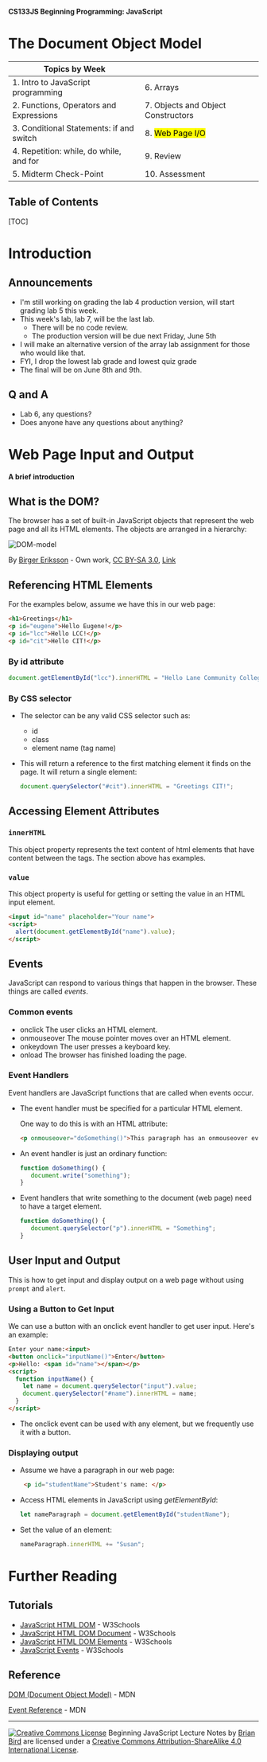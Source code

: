**CS133JS Beginning Programming: JavaScript**

<h1>The Document Object Model</h1>


| Topics by Week                           |                                    |
| ---------------------------------------- | ---------------------------------- |
| 1. Intro to JavaScript programming       | 6. Arrays                          |
| 2. Functions, Operators and Expressions  | 7. Objects and Object Constructors |
| 3. Conditional Statements: if and switch | 8. <mark>Web Page I/O</mark>       |
| 4. Repetition: while, do while, and for  | 9. Review                          |
| 5. Midterm Check-Point                   | 10. Assessment                     |


<h2>Table of Contents</h2>

[TOC]

# Introduction

## Announcements

- I'm still working on grading the lab 4 production version, will start grading lab 5 this week.
- This week's lab, lab 7, will be the last lab.
  - There will be no code review.
  - The production version will be due next Friday, June 5th
- I will make an alternative version of the array lab assignment for those who would like that.
- FYI, I drop the lowest lab grade and lowest quiz grade
- The final will be on June 8th and 9th.

## Q and A

- Lab 6, any questions?
- Does anyone have any questions about anything?



# Web Page Input and Output

**A brief introduction**

## What is the DOM?

The browser has a set of built-in JavaScript objects that represent the web page and all its HTML elements. The objects are arranged in a hierarchy:

![DOM-model](../Images/DOM-model.svg)

By <a href="//commons.wikimedia.org/w/index.php?title=User:Eib&amp;action=edit&amp;redlink=1" class="new" title="User:Eib (page does not exist)">Birger Eriksson</a> - <span class="int-own-work" lang="en">Own work</span>, <a href="https://creativecommons.org/licenses/by-sa/3.0" title="Creative Commons Attribution-Share Alike 3.0">CC BY-SA 3.0</a>, <a href="https://commons.wikimedia.org/w/index.php?curid=18034500">Link</a>



## Referencing HTML Elements

For the examples below, assume we have this in our web page:

```HTML
<h1>Greetings</h1>
<p id="eugene">Hello Eugene!</p>
<p id="lcc">Hello LCC!</p>
<p id="cit">Hello CIT!</p>
```

### By id attribute

```javascript
document.getElementById("lcc").innerHTML = "Hello Lane Community College!";
```

### By CSS selector

- The selector can be any valid CSS selector such as:

  - id
  - class
  - element name (tag name)
  
- This will return a reference to the first matching element it finds on the page. It will return a single element:

  ```javascript
  document.querySelector("#cit").innerHTML = "Greetings CIT!";
  ```




## Accessing Element Attributes

### `innerHTML`

This object property represents the text content of html elements that have content between the tags. The section above has examples.

### `value`

This object property is useful for getting or setting the value in an HTML input element. 

```html
<input id="name" placeholder="Your name">
<script>
  alert(document.getElementById("name").value);
</script>
```

## Events

JavaScript can respond to various things that happen in the browser. These things are called *events*.

### Common events

- onclick                 The user clicks an HTML element.
- onmouseover     The mouse pointer moves over an HTML element.
- onkeydown         The user presses a keyboard key.
- onload                 The browser has finished loading the page.

### Event Handlers

Event handlers are JavaScript functions that are called when events occur. 

- The event handler must be specified for a particular HTML element.

  One way to do this is with an HTML attribute:

  ```html
  <p onmouseover="doSomething()">This paragraph has an onmouseover event</p>
  ```


- An event handler is just an ordinary function:

  ```javascript
  function doSomething() {
     document.write("something");
  }
  ```

- Event handlers that write something to the document (web page) need to have a target element. 

  ```javascript
  function doSomething() {
     document.querySelector("p").innerHTML = "Something";
  }
  ```

## User Input and Output

This is how to get input and display output on a web page without using `prompt` and `alert`.

### Using a Button to Get Input

We can use a button with an onclick event handler to get user input. Here's an example:

```html
Enter your name:<input>
<button onclick="inputName()">Enter</button>
<p>Hello: <span id="name"></span></p>
<script>
  function inputName() {
    let name = document.querySelector("input").value;
    document.querySelector("#name").innerHTML = name;
  }
</script>
```

- The onclick event can be used with any element, but we frequently use it with a button. 

### Displaying output

- Assume we have a paragraph in our web page:

  ```html
   <p id="studentName">Student's name: </p>
  ```

- Access HTML elements in JavaScript using *getElementById*: 

  ```javascript
  let nameParagraph = document.getElementById("studentName");
  ```

- Set the value of an element:

  ```javascript
  nameParagraph.innerHTML += "Susan";
  ```



# Further Reading

## Tutorials

- [JavaScript HTML DOM](https://www.w3schools.com/js/js_htmldom.asp) - W3Schools
- [JavaScript HTML DOM Document](https://www.w3schools.com/js/js_htmldom_document.asp) - W3Schools
- [JavaScript HTML DOM Elements](https://www.w3schools.com/js/js_htmldom_elements.asp) - W3Schools
- [JavaScript Events](https://www.w3schools.com/js/js_events.asp) - W3Schools

## Reference

[DOM (Document Object Model)](https://developer.mozilla.org/en-US/docs/Glossary/DOM) - MDN

[Event Reference](https://developer.mozilla.org/en-US/docs/Web/Events) - MDN



------

[![Creative Commons License](https://i.creativecommons.org/l/by-sa/4.0/88x31.png)](http://creativecommons.org/licenses/by-sa/4.0/) Beginning JavaScript Lecture Notes by [Brian Bird](https://profbird.online) are licensed under a [Creative Commons Attribution-ShareAlike 4.0 International License](http://creativecommons.org/licenses/by-sa/4.0/). 
